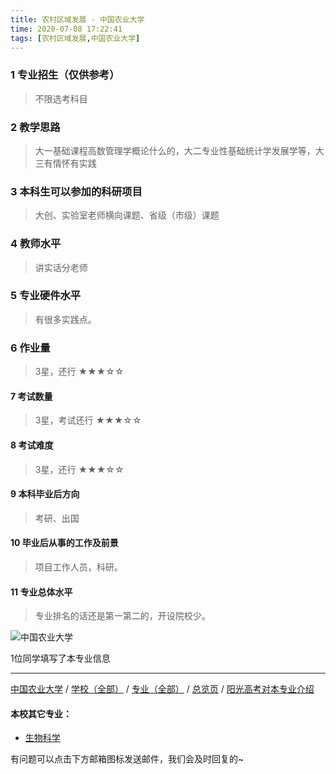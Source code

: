 ```yaml
---
title: 农村区域发展 - 中国农业大学
time: 2020-07-08 17:22:41
tags: [农村区域发展,中国农业大学]
---
```

### 1 专业招生（仅供参考）  
> 不限选考科目 


### 2 教学思路
> 大一基础课程高数管理学概论什么的，大二专业性基础统计学发展学等，大三有情怀有实践


### 3 本科生可以参加的科研项目
>  大创、实验室老师横向课题、省级（市级）课题


### 4 教师水平
> 讲实话分老师


### 5 专业硬件水平
> 有很多实践点。


### 6 作业量
>3星，还行
★★★☆☆


#### 7 考试数量
>3星，考试还行
★★★☆☆


#### 8 考试难度
> 3星，还行
★★★☆☆



#### 9 本科毕业后方向
> 考研、出国


#### 10 毕业后从事的工作及前景
> 项目工作人员，科研。


#### 11 专业总体水平
> 专业排名的话还是第一第二的，开设院校少。


![中国农业大学](http://upload-images.jianshu.io/upload_images/6206192-732fe4978cad02f4.jpeg?imageMogr2/auto-orient/strip%7CimageView2/2/w/1240)


1位同学填写了本专业信息
***
[中国农业大学](https://univgo.github.io/2020/07/08/中国农业大学) / [学校（全部）](https://univgo.github.io/2020/07/09/学校汇总页) / [专业（全部）](https://univgo.github.io/2020/07/09/专业汇总页) / [总览页](https://univgo.github.io/2020/07/09/总览) / [阳光高考对本专业介绍](http://gaokao.chsi.com.cn/sch/zyk/view.do?schId=73394582&specId=73385436)
#### 本校其它专业：
- [生物科学 ](https://univgo.github.io/2020/07/08/生物科学%20-%20中国农业大学)

有问题可以点击下方邮箱图标发送邮件，我们会及时回复的~